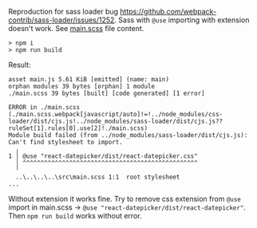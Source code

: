 Reproduction for sass loader bug https://github.com/webpack-contrib/sass-loader/issues/1252.
Sass with `@use` importing with extension doesn't work. See [main.scss](https://github.com/MirKml/sass-loader-bug/blob/main/src/main.scss) file content.

```
> npm i
> npm run build
```

Result:

```
asset main.js 5.61 KiB [emitted] (name: main)
orphan modules 39 bytes [orphan] 1 module
./main.scss 39 bytes [built] [code generated] [1 error]

ERROR in ./main.scss (./main.scss.webpack[javascript/auto]!=!../node_modules/css-loader/dist/cjs.js!../node_modules/sass-loader/dist/cjs.js??ruleSet[1].rules[0].use[2]!./main.scss)
Module build failed (from ../node_modules/sass-loader/dist/cjs.js):
Can't find stylesheet to import.
  ╷
1 │ @use "react-datepicker/dist/react-datepicker.css"
  │ ^^^^^^^^^^^^^^^^^^^^^^^^^^^^^^^^^^^^^^^^^^^^^^^^^
  ╵
  ..\..\..\..\src\main.scss 1:1  root stylesheet
...
```

Without extension it works fine. Try to remove css extension from `@use` import in main.scss -> `@use "react-datepicker/dist/react-datepicker"`. Then `npm run build` works without error.
